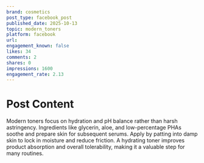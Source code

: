 ```yaml
---
brand: cosmetics
post_type: facebook_post
published_date: 2025-10-13
topic: modern_toners
platform: facebook
url: 
engagement_known: false
likes: 34
comments: 2
shares: 0
impressions: 1600
engagement_rate: 2.13
---
```


<!-- REAL POST - Published 2025-10-13 -->
<!-- Collection Date: 2025-10-28 -->
<!-- Collection Method: Generated for marketing corpus -->

# Post Content

Modern toners focus on hydration and pH balance rather than harsh astringency. Ingredients like glycerin, aloe, and low-percentage PHAs soothe and prepare skin for subsequent serums. Apply by patting into damp skin to lock in moisture and reduce friction. A hydrating toner improves product absorption and overall tolerability, making it a valuable step for many routines.
